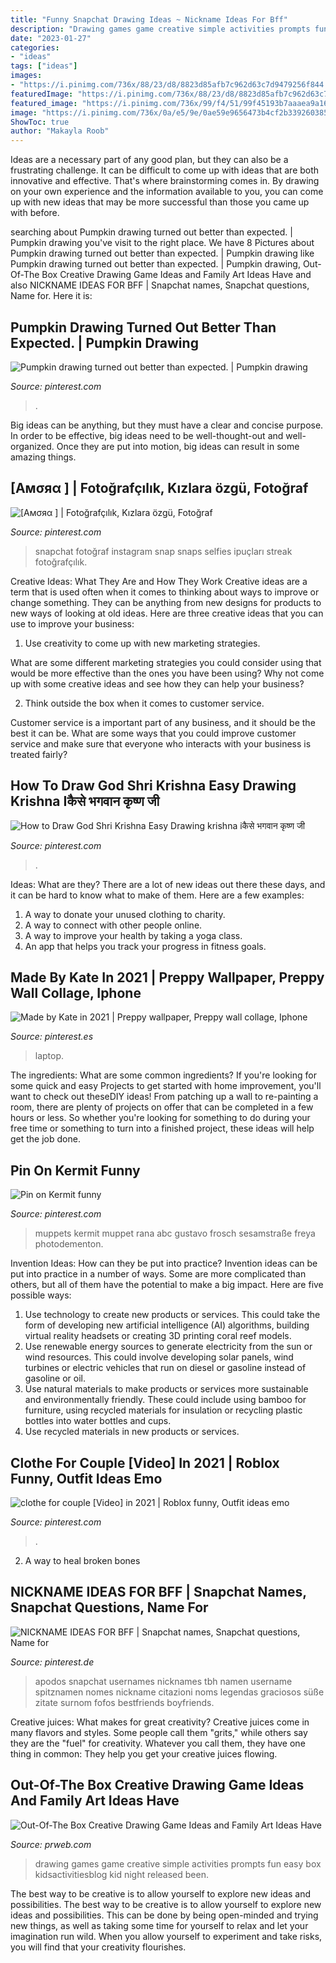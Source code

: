 ```yaml
---
title: "Funny Snapchat Drawing Ideas ~ Nickname Ideas For Bff"
description: "Drawing games game creative simple activities prompts fun easy box kidsactivitiesblog kid night released been"
date: "2023-01-27"
categories:
- "ideas"
tags: ["ideas"]
images:
- "https://i.pinimg.com/736x/88/23/d8/8823d85afb7c962d63c7d9479256f844.jpg"
featuredImage: "https://i.pinimg.com/736x/88/23/d8/8823d85afb7c962d63c7d9479256f844.jpg"
featured_image: "https://i.pinimg.com/736x/99/f4/51/99f45193b7aaaea9a160b6476af77263--pumpkin-drawing-pumpkins.jpg"
image: "https://i.pinimg.com/736x/0a/e5/9e/0ae59e9656473b4cf2b3392603853e0f.jpg"
ShowToc: true
author: "Makayla Roob"
---
```



Ideas are a necessary part of any good plan, but they can also be a frustrating challenge. It can be difficult to come up with ideas that are both innovative and effective. That's where brainstorming comes in. By drawing on your own experience and the information available to you, you can come up with new ideas that may be more successful than those you came up with before.

	

		
searching about Pumpkin drawing turned out better than expected. | Pumpkin drawing you've visit to the right place. We have 8 Pictures about Pumpkin drawing turned out better than expected. | Pumpkin drawing like Pumpkin drawing turned out better than expected. | Pumpkin drawing, Out-Of-The Box Creative Drawing Game Ideas and Family Art Ideas Have and also NICKNAME IDEAS FOR BFF | Snapchat names, Snapchat questions, Name for. Here it is:
		
    
## Pumpkin Drawing Turned Out Better Than Expected. | Pumpkin Drawing

<img loading=lazy src="https://i.pinimg.com/736x/99/f4/51/99f45193b7aaaea9a160b6476af77263--pumpkin-drawing-pumpkins.jpg" onerror="this.onerror=null;this.src='https://tse1.mm.bing.net/th?id=OIP.Qfrp91RnLWrEV9x-1Ehi3QHaJ3&amp;pid=15.1';" alt="Pumpkin drawing turned out better than expected. | Pumpkin drawing">

_Source: pinterest.com_

>. 

	

Big ideas can be anything, but they must have a clear and concise purpose. In order to be effective, big ideas need to be well-thought-out and well-organized. Once they are put into motion, big ideas can result in some amazing things.

    
## [Aмσяα ] | Fotoğrafçılık, Kızlara özgü, Fotoğraf

<img loading=lazy src="https://i.pinimg.com/736x/0a/e5/9e/0ae59e9656473b4cf2b3392603853e0f.jpg" onerror="this.onerror=null;this.src='https://tse2.mm.bing.net/th?id=OIP.GgYT5k-63XLO_ZZ72TeaGgHaNS&amp;pid=15.1';" alt="[Aмσяα ] | Fotoğrafçılık, Kızlara özgü, Fotoğraf">

_Source: pinterest.com_

>snapchat fotoğraf instagram snap snaps selfies ipuçları streak fotoğrafçılık. 

	

Creative Ideas: What They Are and How They Work
Creative ideas are a term that is used often when it comes to thinking about ways to improve or change something. They can be anything from new designs for products to new ways of looking at old ideas. Here are three creative ideas that you can use to improve your business:
1) Use creativity to come up with new marketing strategies.

What are some different marketing strategies you could consider using that would be more effective than the ones you have been using? Why not come up with some creative ideas and see how they can help your business?

2) Think outside the box when it comes to customer service.

Customer service is a important part of any business, and it should be the best it can be. What are some ways that you could improve customer service and make sure that everyone who interacts with your business is treated fairly?

    
## How To Draw God Shri Krishna Easy Drawing Krishna Iकैसे भगवान कृष्ण जी

<img loading=lazy src="https://i.pinimg.com/736x/88/23/d8/8823d85afb7c962d63c7d9479256f844.jpg" onerror="this.onerror=null;this.src='https://tse4.mm.bing.net/th?id=OIP.7jzD5HuxvSEWmoeGdNjj5wHaJ3&amp;pid=15.1';" alt="How to Draw God Shri Krishna Easy Drawing krishna iकैसे भगवान कृष्ण जी">

_Source: pinterest.com_

>. 

	

Ideas: What are they?
There are a lot of new ideas out there these days, and it can be hard to know what to make of them. Here are a few examples:
1. A way to donate your unused clothing to charity.
2. A way to connect with other people online.
3. A way to improve your health by taking a yoga class.
4. An app that helps you track your progress in fitness goals.

    
## Made By Kate In 2021 | Preppy Wallpaper, Preppy Wall Collage, Iphone

<img loading=lazy src="https://i.pinimg.com/736x/94/67/2b/94672b2b8ab5f200f4ac8b8fe3c2dc45.jpg" onerror="this.onerror=null;this.src='https://tse3.mm.bing.net/th?id=OIP.douR6gAfTaj7R_XI3tTLKgHaKB&amp;pid=15.1';" alt="Made by Kate in 2021 | Preppy wallpaper, Preppy wall collage, Iphone">

_Source: pinterest.es_

>laptop. 

	

The ingredients: What are some common ingredients?
If you're looking for some quick and easy Projects to get started with home improvement, you'll want to check out theseDIY ideas! From patching up a wall to re-painting a room, there are plenty of projects on offer that can be completed in a few hours or less. So whether you're looking for something to do during your free time or something to turn into a finished project, these ideas will help get the job done.

    
## Pin On Kermit Funny

<img loading=lazy src="https://i.pinimg.com/736x/b1/e8/f0/b1e8f0b9a41aaada3f53ae987a9550ba.jpg" onerror="this.onerror=null;this.src='https://tse2.mm.bing.net/th?id=OIP.RPcbROybNf1_3tQREpr8dAHaJ3&amp;pid=15.1';" alt="Pin on Kermit funny">

_Source: pinterest.com_

>muppets kermit muppet rana abc gustavo frosch sesamstraße freya photodementon. 

	

Invention Ideas: How can they be put into practice?
Invention ideas can be put into practice in a number of ways. Some are more complicated than others, but all of them have the potential to make a big impact. Here are five possible ways: 
1. Use technology to create new products or services. This could take the form of developing new artificial intelligence (AI) algorithms, building virtual reality headsets or creating 3D printing coral reef models.
2. Use renewable energy sources to generate electricity from the sun or wind resources. This could involve developing solar panels, wind turbines or electric vehicles that run on diesel or gasoline instead of gasoline or oil. 
3. Use natural materials to make products or services more sustainable and environmentally friendly. These could include using bamboo for furniture, using recycled materials for insulation or recycling plastic bottles into water bottles and cups. 
4. Use recycled materials in new products or services.

    
## Clothe For Couple [Video] In 2021 | Roblox Funny, Outfit Ideas Emo

<img loading=lazy src="https://i.pinimg.com/736x/ff/74/45/ff74458deed9b845668ad0f2fd2a29e6.jpg" onerror="this.onerror=null;this.src='https://tse2.mm.bing.net/th?id=OIP.5uOkLgBDYxlXRwAZoR8QDwHaNK&amp;pid=15.1';" alt="clothe for couple [Video] in 2021 | Roblox funny, Outfit ideas emo">

_Source: pinterest.com_

>. 

	

2. A way to heal broken bones 

    
## NICKNAME IDEAS FOR BFF | Snapchat Names, Snapchat Questions, Name For

<img loading=lazy src="https://i.pinimg.com/736x/3f/a0/ac/3fa0ac5768555bfba109a03d145d93dc.jpg" onerror="this.onerror=null;this.src='https://tse4.mm.bing.net/th?id=OIP.c1dFNwiHJsdna5pduayBaQHaNK&amp;pid=15.1';" alt="NICKNAME IDEAS FOR BFF | Snapchat names, Snapchat questions, Name for">

_Source: pinterest.de_

>apodos snapchat usernames nicknames tbh namen username spitznamen nomes nickname citazioni noms legendas graciosos süße zitate surnom fofos bestfriends boyfriends. 

	

Creative juices: What makes for great creativity?
Creative juices come in many flavors and styles. Some people call them "grits," while others say they are the "fuel" for creativity. Whatever you call them, they have one thing in common: They help you get your creative juices flowing.

    
## Out-Of-The Box Creative Drawing Game Ideas And Family Art Ideas Have

<img loading=lazy src="http://ww1.prweb.com/prfiles/2013/04/26/10651622/1.jpg" onerror="this.onerror=null;this.src='https://tse3.mm.bing.net/th?id=OIP.uCY6dUjDJtkuvUnQbUFZzgHaE7&amp;pid=15.1';" alt="Out-Of-The Box Creative Drawing Game Ideas and Family Art Ideas Have">

_Source: prweb.com_

>drawing games game creative simple activities prompts fun easy box kidsactivitiesblog kid night released been. 

	

The best way to be creative is to allow yourself to explore new ideas and possibilities.
The best way to be creative is to allow yourself to explore new ideas and possibilities. This can be done by being open-minded and trying new things, as well as taking some time for yourself to relax and let your imagination run wild. When you allow yourself to experiment and take risks, you will find that your creativity flourishes.

